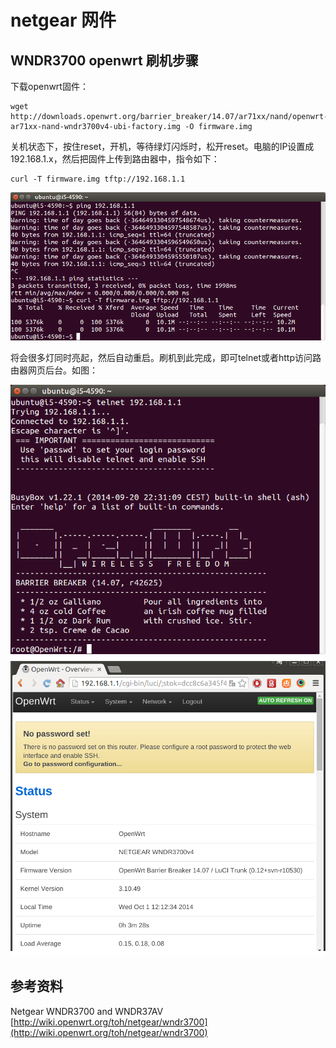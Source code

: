 # netgear 网件

## WNDR3700 openwrt 刷机步骤

下载openwrt固件：

```
wget http://downloads.openwrt.org/barrier_breaker/14.07/ar71xx/nand/openwrt-ar71xx-nand-wndr3700v4-ubi-factory.img -O firmware.img
```

关机状态下，按住reset，开机，等待绿灯闪烁时，松开reset。电脑的IP设置成192.168.1.x，然后把固件上传到路由器中，指令如下：

```
curl -T firmware.img tftp://192.168.1.1
```

![flash openwrt wndr3700 curl tftp](images/flash-openwrt-wndr3700-curl-tftp.png)

将会很多灯同时亮起，然后自动重启。刷机到此完成，即可telnet或者http访问路由器网页后台。如图：

![openwrt telnet](images/openwrt-telnet.png)
![openwrt web wndr3700v4](images/openwrt-web-wndr3700v4.png)

## 参考资料

Netgear WNDR3700 and WNDR37AV [http://wiki.openwrt.org/toh/netgear/wndr3700](http://wiki.openwrt.org/toh/netgear/wndr3700)
